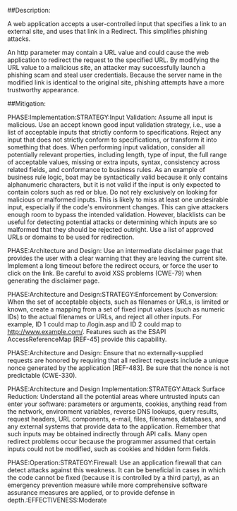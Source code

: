 ##Description:

A web application accepts a user-controlled input that specifies a link to an external site, and uses that link in a Redirect. This simplifies phishing attacks.

An http parameter may contain a URL value and could cause the web application to redirect the request to the specified URL. By modifying the URL value to a malicious site, an attacker may successfully launch a phishing scam and steal user credentials. Because the server name in the modified link is identical to the original site, phishing attempts have a more trustworthy appearance.

##Mitigation:


PHASE:Implementation:STRATEGY:Input Validation:
Assume all input is malicious. Use an accept known good input validation strategy, i.e., use a list of acceptable inputs that strictly conform to specifications. Reject any input that does not strictly conform to specifications, or transform it into something that does. When performing input validation, consider all potentially relevant properties, including length, type of input, the full range of acceptable values, missing or extra inputs, syntax, consistency across related fields, and conformance to business rules. As an example of business rule logic, boat may be syntactically valid because it only contains alphanumeric characters, but it is not valid if the input is only expected to contain colors such as red or blue. Do not rely exclusively on looking for malicious or malformed inputs. This is likely to miss at least one undesirable input, especially if the code's environment changes. This can give attackers enough room to bypass the intended validation. However, blacklists can be useful for detecting potential attacks or determining which inputs are so malformed that they should be rejected outright. Use a list of approved URLs or domains to be used for redirection.

PHASE:Architecture and Design:
Use an intermediate disclaimer page that provides the user with a clear warning that they are leaving the current site. Implement a long timeout before the redirect occurs, or force the user to click on the link. Be careful to avoid XSS problems (CWE-79) when generating the disclaimer page.

PHASE:Architecture and Design:STRATEGY:Enforcement by Conversion:
When the set of acceptable objects, such as filenames or URLs, is limited or known, create a mapping from a set of fixed input values (such as numeric IDs) to the actual filenames or URLs, and reject all other inputs. For example, ID 1 could map to /login.asp and ID 2 could map to http://www.example.com/. Features such as the ESAPI AccessReferenceMap [REF-45] provide this capability.

PHASE:Architecture and Design:
Ensure that no externally-supplied requests are honored by requiring that all redirect requests include a unique nonce generated by the application [REF-483]. Be sure that the nonce is not predictable (CWE-330).

PHASE:Architecture and Design Implementation:STRATEGY:Attack Surface Reduction:
Understand all the potential areas where untrusted inputs can enter your software: parameters or arguments, cookies, anything read from the network, environment variables, reverse DNS lookups, query results, request headers, URL components, e-mail, files, filenames, databases, and any external systems that provide data to the application. Remember that such inputs may be obtained indirectly through API calls. Many open redirect problems occur because the programmer assumed that certain inputs could not be modified, such as cookies and hidden form fields.

PHASE:Operation:STRATEGY:Firewall:
Use an application firewall that can detect attacks against this weakness. It can be beneficial in cases in which the code cannot be fixed (because it is controlled by a third party), as an emergency prevention measure while more comprehensive software assurance measures are applied, or to provide defense in depth.:EFFECTIVENESS:Moderate

